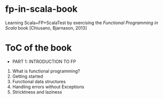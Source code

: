 # fp-in-scala-book
Learning Scala+FP+ScalaTest by exercising the _Functional Programming in Scala_ book [Chiusano, Bjarnason, 2013]

# ToC of the book
* PART 1: INTRODUCTION TO FP
1. What is functional programming?
2. Getting started
3. Functional data structures
4. Handling errors without Exceptions
5. Stricktness and laziness